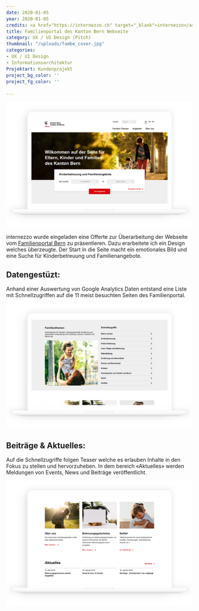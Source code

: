 ```yaml
---
date: 2020-01-05
year: 2020-01-05
credits: <a href="https://internezzo.ch" target="_blank">internezzo</a> & <a href="http://www.susannbuchholz.com/" target="_blank">Susann Buchholz</a>
title: Familienportal des Kanton Bern Webseite
category: UX / UI Design (Pitch)
thumbnail: "/uploads/fambe_cover.jpg"
categories:
- UX / UI Design
- Informationsarchitektur
Projektart: Kundenprojekt
project_bg_color: ''
project_fg_color: ''

---
```

![](/uploads/fambe_Startseite.png)

internezzo wurde eingeladen eine Offerte zur Überarbeitung der Webseite vom <a href="https://www.fambe.sites.be.ch/" target="_blank">Familienportal Bern</a> zu präsentieren.
Dazu erarbeitete ich ein Design welches überzeugte. Der Start in die Seite macht ein emotionales Bild und eine Suche für Kinderbetreuung und Familienangebote.

## Datengestüzt:

Anhand einer Auswertung von Google Analytics Daten entstand eine Liste mit Schnellzugriffen auf die 11 meist besuchten Seiten des Familienportal.

![](/uploads/fambe_Schnellzugriffe.png)

## Beiträge & Aktuelles:
Auf die Schnellzugriffe folgen Teaser welche es erlauben Inhalte in den Fokus zu stellen und hervorzuheben. In dem bereich «Aktuelles» werden Meldungen von Events, News und Beiträge veröffentlicht.

![](/uploads/fambe_News.png)